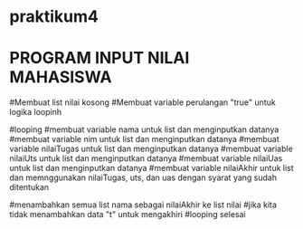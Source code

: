 # praktikum4

# PROGRAM INPUT NILAI MAHASISWA


#Membuat list nilai kosong
#Membuat variable perulangan "true" untuk logika loopinh

#looping
#membuat variable nama untuk list dan menginputkan datanya
#membuat variable nim untuk list dan menginputkan datanya
#membuat variable nilaiTugas untuk list dan menginputkan datanya
#membuat variable nilaiUts untuk list dan menginputkan datanya
#membuat variable nilaiUas untuk list dan menginputkan datanya
#membuat variable nilaiAkhir untuk list dan memnggunakan nilaiTugas, uts, dan uas dengan syarat yang sudah ditentukan

#menambahkan semua list nama sebagai nilaiAkhir ke list nilai
#jika kita tidak menambahkan data "t" untuk mengakhiri
#looping selesai
